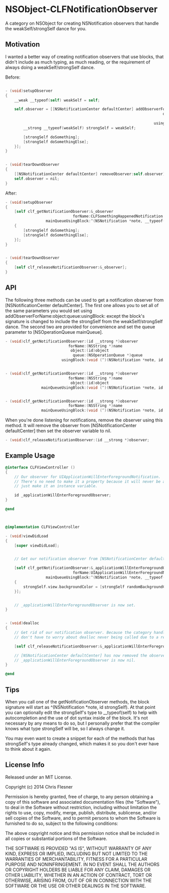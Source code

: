 NSObject-CLFNotificationObserver
================================

A category on NSObject for creating NSNotification observers that handle the weakSelf/strongSelf dance for you.

## Motivation
I wanted a better way of creating notification observers that use blocks, that didn't include as much typing, as much reading, or the requirement of always doing a weakSelf/strongSelf dance.

Before:
```objective-c

- (void)setupObserver
{
    __weak __typeof(self) weakSelf = self;

    self.observer = [[NSNotificationCenter defaultCenter] addObserverForName:CLFSomethingHappenedNotification
                                                                      object:nil
                                                                       queue:[NSOperationQueue mainQueue]
                                                                  usingBlock:^(NSNotification *note) {
        __strong __typeof(weakSelf) strongSelf = weakSelf;

        [strongSelf doSomething];
        [strongSelf doSomethingElse];
    }];
}


- (void)tearDownObserver
{
    [[NSNotificationCenter defaultCenter] removeObserver:self.observer];
    self.observer = nil;
} 

```

After:
```objective-c
- (void)setupObserver
{
    [self clf_getNotificationObserver:&_observer
                              forName:CLFSomethingHappenedNotification
                  mainQueueUsingBlock:^(NSNotification *note, __typeof(self) strongSelf)
    {
        [strongSelf doSomething];
        [strongSelf doSomethingElse];
    }];
}


- (void)tearDownObserver
{
    [self clf_releaseNotificationObserver:&_observer];
}
```


## API
The following three methods can be used to get a notification observer from [NSNotificationCenter defaultCenter]. The first one allows you to set all of the same parameters you would set using addObserverForName:object:queue:usingBlock: except the block's signature is changed to include the strongSelf from the weakSelf/strongSelf dance. The second two are provided for convenience and set the queue parameter to [NSOperationQueue mainQueue].
```objective-c
- (void)clf_getNotificationObserver:(id __strong *)observer
                            forName:(NSString *)name
                             object:(id)object
                              queue:(NSOperationQueue *)queue
                         usingBlock:(void (^)(NSNotification *note, id strongSelf))block;


- (void)clf_getNotificationObserver:(id __strong *)observer
                            forName:(NSString *)name
                             object:(id)object
                mainQueueUsingBlock:(void (^)(NSNotification *note, id strongSelf))block;


- (void)clf_getNotificationObserver:(id __strong *)observer
                            forName:(NSString *)name
                mainQueueUsingBlock:(void (^)(NSNotification *note, id strongSelf))block;
```

When you're done listening for notifications, remove the observer using this method. It will remove the observer from [NSNotificationCenter defaultCenter] then set the observer variable to nil.
```objective-c
- (void)clf_releaseNotificationObserver:(id __strong *)observer;
```

## Example Usage
```objective-c
@interface CLFViewController ()
{
    // Our observer for UIApplicationWillEnterForegroundNotification.
    // There's no need to make it a property because it will never be accessed via a setter or getter, so we'll
    // just make it an instance variable.

    id _applicationWillEnterForegroundObserver;
}

@end



@implementation CLFViewController

- (void)viewDidLoad
{
    [super viewDidLoad];


    // Get our notification observer from [NSNotificationCenter defaultCenter], and have its block run on the main queue.

    [self clf_getNotificationObserver:&_applicationWillEnterForegroundObserver
                              forName:UIApplicationWillEnterForegroundNotification
                  mainQueueUsingBlock:^(NSNotification *note, __typeof(self) strongSelf)
    {
        strongSelf.view.backgroundColor = [strongSelf randomBackgroundColor];
    }];


    // _applicationWillEnterForegroundObserver is now set.
}


- (void)dealloc
{
    // Get rid of our notification observer. Because the category handles the weakSelf/strongSelf dance for us we
    // don't have to worry about dealloc never being called due to a retain loop.

    [self clf_releaseNotificationObserver:&_applicationWillEnterForegroundObserver];

    // [NSNotificationCenter defaultCenter] has now removed the observer, and
    // _applicationWillEnterForegroundObserver is now nil.
}

@end
```

## Tips
When you call one of the getNotificationObserver methods, the block signature will start as ^(NSNotification *note, id strongSelf). At that point you can optionally edit the strongSelf's type to __typeof(self) to help with autocompletion and the use of dot syntax inside of the block. It's not necessary by any means to do so, but I personally prefer that the compiler knows what type strongSelf will be, so I always change it.

You may even want to create a snippet for each of the methods that has strongSelf's type already changed, which makes it so you don't ever have to think about it again.


## License Info
Released under an MIT License.

Copyright (c) 2014 Chris Flesner

Permission is hereby granted, free of charge, to any person obtaining a copy of this software and associated documentation files (the "Software"), to deal in the Software without restriction, including without limitation the rights to use, copy, modify, merge, publish, distribute, sublicense, and/or sell copies of the Software, and to permit persons to whom the Software is furnished to do so, subject to the following conditions:

The above copyright notice and this permission notice shall be included in all copies or substantial portions of the Software.

THE SOFTWARE IS PROVIDED "AS IS", WITHOUT WARRANTY OF ANY KIND, EXPRESS OR IMPLIED, INCLUDING BUT NOT LIMITED TO THE WARRANTIES OF MERCHANTABILITY, FITNESS FOR A PARTICULAR PURPOSE AND NONINFRINGEMENT. IN NO EVENT SHALL THE AUTHORS OR COPYRIGHT HOLDERS BE LIABLE FOR ANY CLAIM, DAMAGES OR OTHER LIABILITY, WHETHER IN AN ACTION OF CONTRACT, TORT OR OTHERWISE, ARISING FROM, OUT OF OR IN CONNECTION WITH THE SOFTWARE OR THE USE OR OTHER DEALINGS IN THE SOFTWARE.

